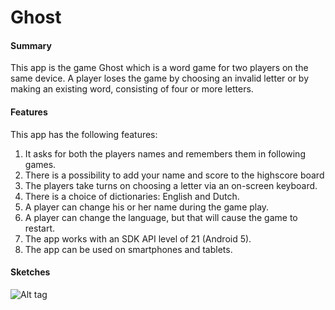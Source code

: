 # Ghost

#### Summary
This app is the game Ghost which is a word game for two players on the same device. A player loses the game by choosing an invalid letter or by making an existing word, consisting of four or more letters.

#### Features
This app has the following features:

1.  It asks for both the players names and remembers them in following games.
2.  There is a possibility to add your name and score to the highscore board
3.  The players take turns on choosing a letter via an on-screen keyboard. 
4.  There is a choice of dictionaries: English and Dutch.
5.  A player can change his or her name during the game play.
6.  A player can change the language, but that will cause the game to restart.
6.  The app works with an SDK API level of 21 (Android 5).
7.  The app can be used on smartphones and tablets.

#### Sketches

![Alt tag](https://github.com/chpbrijs/app-studio/tree/master/Ghost/doc/IMAG1028.jpg)



